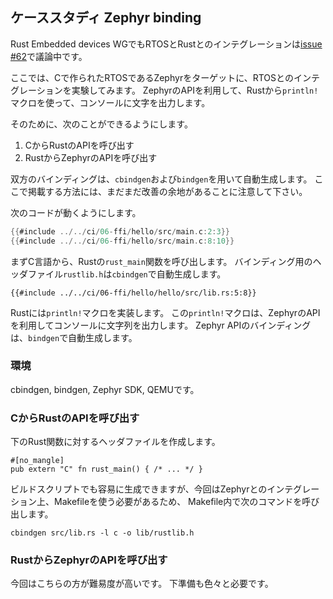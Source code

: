 ## ケーススタディ Zephyr binding

Rust Embedded devices WGでもRTOSとRustとのインテグレーションは[issue #62]で議論中です。

[issue #62]: https://github.com/rust-embedded/book/issues/62

ここでは、Cで作られたRTOSであるZephyrをターゲットに、RTOSとのインテグレーションを実験してみます。
ZephyrのAPIを利用して、Rustから`println!`マクロを使って、コンソールに文字を出力します。

そのために、次のことができるようにします。

1. CからRustのAPIを呼び出す
2. RustからZephyrのAPIを呼び出す

双方のバインディングは、`cbindgen`および`bindgen`を用いて自動生成します。
ここで掲載する方法には、まだまだ改善の余地があることに注意して下さい。

次のコードが動くようにします。

```c
{{#include ../../ci/06-ffi/hello/src/main.c:2:3}}
{{#include ../../ci/06-ffi/hello/src/main.c:8:10}}
```

まずC言語から、Rustの`rust_main`関数を呼び出します。
バインディング用のヘッダファイル`rustlib.h`は`cbindgen`で自動生成します。

```rust,ignore
{{#include ../../ci/06-ffi/hello/hello/src/lib.rs:5:8}}
```

Rustには`println!`マクロを実装します。
この`println!`マクロは、ZephyrのAPIを利用してコンソールに文字列を出力します。
Zephyr APIのバインディングは、`bindgen`で自動生成します。

### 環境

cbindgen, bindgen, Zephyr SDK, QEMUです。

### CからRustのAPIを呼び出す

下のRust関数に対するヘッダファイルを作成します。

```rust,ignore
#[no_mangle]
pub extern "C" fn rust_main() { /* ... */ }
```

ビルドスクリプトでも容易に生成できますが、今回はZephyrとのインテグレーション上、Makefileを使う必要があるため、
Makefile内で次のコマンドを呼び出します。

```
cbindgen src/lib.rs -l c -o lib/rustlib.h
```

### RustからZephyrのAPIを呼び出す

今回はこちらの方が難易度が高いです。
下準備も色々と必要です。